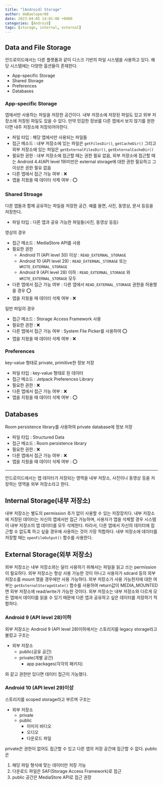 ```yaml
---
title: "[Android] Storage"
author: deBaeloper08
date: 2023-04-05 14:01:00 +0900
categories: [Android]
tags: [storage, internal, external]
---
```


## Data and File Storage

안드로이드에서는 다른 플랫폼과 같이 디스크 기반의 파일 시스템을 사용하고 있다. 해당 시스템에는 다양한 옵션들이 존재한다.

- App-specific Storage
- Shared Storage
- Preferences
- Databases

### App-specific Storage

앱에서만 사용하는 파일을 저장한 공간이다. 내부 저장소에 저장된 파일도 있고 외부 저장소에 저장된 파일도 있을 수 있다. 만약 민감한 정보를 다른 앱에서 보지 않기를 원한다면 내주 저장소에 저장되어야한다.

- 파일 타입 : 해당 앱에서만 사용되는 파일들
- 접근 메소드 : 내부 저장소에 있는 파일은 ```getFilesDir()```, ```getCacheDir()``` 그리고 외부 저장소에 있는 파일은 ```getExternalFilesDir()```, ```getExternalCacheDir()```
- 필요한 권한 : 내부 저장소에 접근할 때는 권한 필요 없음, 외부 저장소에 접근할 때는 Android 4.4(API level 19)미만은 external storage에 대한 권한 필요하고 그 이상은 권한 필요 없음
- 다른 앱에서 접근 가능 여부 : ❌
- 앱을 지웠을 때 데이터 삭제 여부 : ⭕

### Shared Stroage

다른 앱들과 함께 공유하는 파일을 저장한 공간. 예를 들면, 사진, 동영상, 문서 등등을 저장한다.

- 파일 타입 : 다른 앱과 공유 가능한 파일들(사진, 동영상 등등)

영상의 경우

- 접근 메소드 : MediaStore API를 사용
- 필요한 권한
    - Android 11 (API level 30) 이상 : ```READ_EXTERNAL_STORAGE```
    - Android 10 (API level 29) : ```READ_EXTERNAL_STORAGE``` 또는 ```WRITE_EXTERNAL_STORAGE```
    - Android 9 (API level 28) 이하 : ```READ_EXTERNAL_STORAGE``` 와 ```WRITE_EXTERNAL_STORAGE``` 모두
- 다른 앱에서 접근 가능 여부 : 다른 앱에서 ```READ_EXTERNAL_STORAGE``` 권한을 허용했을 경우 ⭕
- 앱을 지웠을 때 데이터 삭제 여부 : ❌

일반 파일의 경우
- 접근 메소드 : Storage Access Framework 사용
- 필요한 권한 : ❌
- 다른 앱에서 접근 가능 여부 : System File Picker를 사용하여 ⭕
- 앱을 지웠을 때 데이터 삭제 여부 : ❌


### Preferences

key-value 형태로 private, primitive한 정보 저장

- 파일 타입 : key-value 형태로 된 데이터
- 접근 메소드 : Jetpack Preferences Library
- 필요한 권한 : ❌
- 다른 앱에서 접근 가능 여부 :  ❌
- 앱을 지웠을 때 데이터 삭제 여부 : ⭕


## Databases

Room persistence library를 사용하여 private database에 정보 저장

- 파일 타입 : Structured Data
- 접근 메소드 : Room persistence library
- 필요한 권한 : ❌
- 다른 앱에서 접근 가능 여부 :  ❌
- 앱을 지웠을 때 데이터 삭제 여부 : ⭕

----

안드로이드에서는 앱 데이터가 저장되는 영역을 내부 저장소, 사진이나 동영상 등을 저장하는 영역을 외부 저장소라고 한다.

## Internal Storage(내부 저장소)

내부 저장소는 별도의 permission 추가 없이 사용할 수 있는 저장장치다. 내부 저장소에 저장된 데이터는 자신의 앱에서만 접근 가능하며, 사용자가 앱을 삭제할 경우 시스템이 내부 저장소의 앱 데이터를 모두 삭제한다. 따라서, 다른 앱에서 자신의 데이터에 접근할 수 없도록 하고 싶을 경우에 사용하는 것이 가장 적합하다. 내부 저장소에 데이터를 저장할 때는 ```openFileOutput()``` 함수를 사용한다.

## External Storage(외부 저장소)

외부 저장소는 내부 저장소와는 달리 사용하기 위해서는 파일을 읽고 쓰는 permission이 필요하다. 외부 저장소는 항상 사용 가능한 것이 아니고 사용자가 sdcard 등의 외부 저장소를 mount 했을 경우에만 사용 가능하다. 외부 저장소가 사용 가능한지에 대한 여부는 ```getExternalStorageState()``` 함수를 사용하여 return값이 MEDIA_MOUNTED면 외부 저장소에 read/write가 가능한 것이다. 외부 저장소는 내부 저장소와 다르게 모든 앱에서 데이터를 읽을 수 있기 때문에 다른 앱과 공유하고 싶은 데이터를 저장하기 적합하다.

### Android 9 (API level 28)이하

외부 저장소는 Android 9 (API level 28)이하에서는 스토리지를 legacy storage라고 불렀고 구조는
- 외부 저장소
    - public(공유 공간)
    - private(개별 공간)
        - app packages(각각의 패키지)

와 같고 권한만 있다면 데이터 접근이 가능했다.

### Android 10 (API level 29)이상

스토리지를 scoped storage라고 부르며 구조는
- 외부 저장소
    - private
    - public
        - 이미지 비디오
        - 오디오
        - 다운로드 파일

private은 권한이 없어도 접근할 수 있고 다른 앱의 저장 공간에 접근할 수 없다.
public은
1. 해당 파일 형식에 맞는 데이터만 저장 가능
2. 다운로드 파일은 SAF(Storage Access Framework)로 접근
3. public 공간은 MediaStore API로 접근 권장